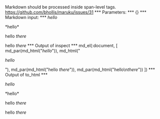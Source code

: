 Markdown should be processed inside span-level tags. https://github.com/bhollis/maruku/issues/31
*** Parameters: ***
{}
*** Markdown input: ***
<span>*hello*</span>

<p><span>*hello*</span></p>

<span>hello <span>*there*</span></span>

<span>hello
<span>*there*</span></span>
*** Output of inspect ***
md_el(:document, [
  md_par(md_html("<span>*hello*</span>")),
  md_html("<p><span>*hello*</span></p>"),
  md_par(md_html("<span>hello <span>*there*</span></span>")),
  md_par(md_html("<span>hello\n<span>*there*</span></span>"))
])
*** Output of to_html ***
<p><span><em>hello</em></span></p>
<p><span>*hello*</span></p>
<p><span>hello <span><em>there</em></span></span></p>
<p><span>hello <span><em>there</em></span></span></p>